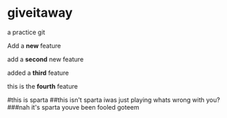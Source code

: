 # giveitaway

a practice git

Add a **new** feature

add a **second** new feature

added a **third** feature 

this is the **fourth** feature

#this is sparta
##this isn't sparta iwas just playing whats wrong with you?
###nah it's sparta youve been fooled goteem
